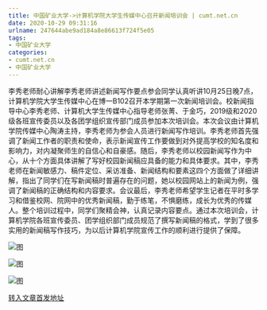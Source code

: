 ```yaml
---
title: 中国矿业大学->计算机学院大学生传媒中心召开新闻培训会 | cumt.net.cn
date: 2020-10-29 09:31:16
urlname: 247644abe9ad184a8e86613f724f5e05
tags: 
- 中国矿业大学
categories:
- cumt.net.cn
- 中国矿业大学
---
```

李秀老师耐心讲解李秀老师讲述新闻写作要点参会同学认真听讲10月25日晚7点，计算机学院大学生传媒中心在博一B102召开本学期第一次新闻培训会。校新闻指导中心李秀老师、计算机大学生传媒中心指导老师张菁、于金巧，2019级和2020级各班宣传委员以及各团学组织宣传部门成员参加本次培训会。本次会议由计算机学院传媒中心陶涛主持，李秀老师为参会人员进行新闻写作培训。李秀老师首先强调了新闻工作者的职责和使命，表示新闻宣传工作要做到对外提高学校的知名度和影响力，对内凝聚师生的自信心和自豪感。随后，李秀老师以校园新闻写作为中心，从十个方面具体讲解了写好校园新闻稿应具备的能力和具体要求。其中，李秀老师在新闻敏感力、稿件定位、采访准备、新闻结构和要素这四个方面做了详细讲解，指出了同学们在写新闻稿时普遍存在的问题，她以校园网站上的新闻为例，强调了新闻稿的正确结构和内容要求。会议最后，李秀老师希望学生记者在平时多学习和借鉴校网、院网中的优秀新闻稿，勤于练笔，不惧磨练，成长为优秀的传媒人。整个培训过程中，同学们聚精会神，认真记录内容要点。通过本次培训会，计算机学院各班宣传委员、团学组织部门成员规范了撰写新闻稿的格式，学到了很多实用的新闻稿写作技巧，为以后计算机学院宣传工作的顺利进行提供了保障。

![图](http://xwzx.cumt.edu.cn/_upload/article/images/ce/e6/e4fdf83149c2aab856b162d32817/382e0617-5167-46ba-8c51-9baa576cf32b.jpg)

![图](http://xwzx.cumt.edu.cn/_upload/article/images/ce/e6/e4fdf83149c2aab856b162d32817/1433bae0-1c3a-4636-9161-a94b6cb0a711.jpg)

![图](http://xwzx.cumt.edu.cn/_upload/article/images/ce/e6/e4fdf83149c2aab856b162d32817/dddc1901-ec15-4c62-a445-b2efdcd30fe4.jpg)

[转入文章首发地址](http://xwzx.cumt.edu.cn/d6/aa/c523a579242/page.htm)